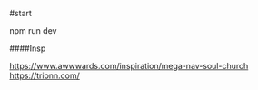 #start

npm run dev

####Insp

https://www.awwwards.com/inspiration/mega-nav-soul-church
https://trionn.com/